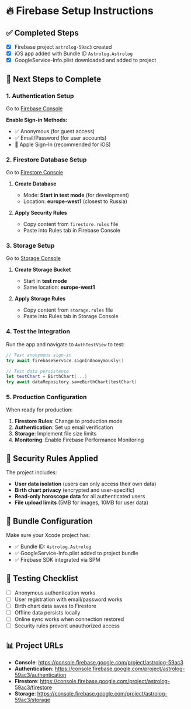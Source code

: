 # 🔥 Firebase Setup Instructions

## ✅ Completed Steps
- [x] Firebase project `astrolog-59ac3` created
- [x] iOS app added with Bundle ID `Astrolog.Astrolog`
- [x] GoogleService-Info.plist downloaded and added to project

## 🚀 Next Steps to Complete

### 1. Authentication Setup
Go to [Firebase Console](https://console.firebase.google.com/project/astrolog-59ac3/authentication/providers)

**Enable Sign-in Methods:**
- ✅ Anonymous (for guest access)
- ✅ Email/Password (for user accounts)
- 🔄 Apple Sign-In (recommended for iOS)

### 2. Firestore Database Setup
Go to [Firestore Console](https://console.firebase.google.com/project/astrolog-59ac3/firestore)

1. **Create Database**
   - Mode: **Start in test mode** (for development)
   - Location: **europe-west1** (closest to Russia)

2. **Apply Security Rules**
   - Copy content from `firestore.rules` file
   - Paste into Rules tab in Firebase Console

### 3. Storage Setup
Go to [Storage Console](https://console.firebase.google.com/project/astrolog-59ac3/storage)

1. **Create Storage Bucket**
   - Start in **test mode**
   - Same location: **europe-west1**

2. **Apply Storage Rules**
   - Copy content from `storage.rules` file
   - Paste into Rules tab in Storage Console

### 4. Test the Integration

Run the app and navigate to `AuthTestView` to test:

```swift
// Test anonymous sign-in
try await firebaseService.signInAnonymously()

// Test data persistence
let testChart = BirthChart(...)
try await dataRepository.saveBirthChart(testChart)
```

### 5. Production Configuration

When ready for production:

1. **Firestore Rules**: Change to production mode
2. **Authentication**: Set up email verification
3. **Storage**: Implement file size limits
4. **Monitoring**: Enable Firebase Performance Monitoring

## 🔧 Security Rules Applied

The project includes:
- **User data isolation** (users can only access their own data)
- **Birth chart privacy** (encrypted and user-specific)
- **Read-only horoscope data** for all authenticated users
- **File upload limits** (5MB for images, 10MB for user data)

## 📱 Bundle Configuration

Make sure your Xcode project has:
- ✅ Bundle ID: `Astrolog.Astrolog`
- ✅ GoogleService-Info.plist added to project bundle
- ✅ Firebase SDK integrated via SPM

## 🧪 Testing Checklist

- [ ] Anonymous authentication works
- [ ] User registration with email/password works
- [ ] Birth chart data saves to Firestore
- [ ] Offline data persists locally
- [ ] Online sync works when connection restored
- [ ] Security rules prevent unauthorized access

## 📊 Project URLs

- **Console**: https://console.firebase.google.com/project/astrolog-59ac3
- **Authentication**: https://console.firebase.google.com/project/astrolog-59ac3/authentication
- **Firestore**: https://console.firebase.google.com/project/astrolog-59ac3/firestore
- **Storage**: https://console.firebase.google.com/project/astrolog-59ac3/storage